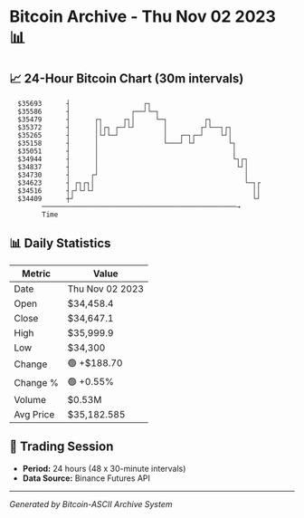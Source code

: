 # Bitcoin Archive - Thu Nov 02 2023 📊

## 📈 24-Hour Bitcoin Chart (30m intervals)

```
  $35693      ┤                  ┌┐                            
  $35586      ┤               ┌──┘└─┐                          
  $35479      ┤      ┌┐     ┌┐│     └─┐         ┌┐             
  $35372      ┤      ││┌┐ ┌─┘└┘       │        ┌┘└──┐┌┐        
  $35265      ┤      │└┘└─┘           │   ┌─┐┌─┘    └┘│        
  $35158      ┤      │                └───┘ └┘        └┐       
  $35051      ┤      │                                 │       
  $34944      ┤      │                                 └┐┌┐    
  $34837      ┤      │                                  └┘│    
  $34730      ┤     ┌┘                                    │    
  $34623      ┤ ┌┐┌┐│                                     └─┐┌ 
  $34516      ┤┌┘└┘└┘                                       ││ 
  $34409      ┼┘                                            └┘ 
        ────────────────────────────────────────────────→
        Time
```

## 📊 Daily Statistics

| Metric | Value |
|--------|-------|
| Date | Thu Nov 02 2023 |
| Open | $34,458.4 |
| Close | $34,647.1 |
| High | $35,999.9 |
| Low | $34,300 |
| Change | 🟢 +$188.70 |
| Change % | 🟢 +0.55% |
| Volume | $0.53M |
| Avg Price | $35,182.585 |

## 📅 Trading Session

- **Period:** 24 hours (48 x 30-minute intervals)
- **Data Source:** Binance Futures API

---
*Generated by Bitcoin-ASCII Archive System*
